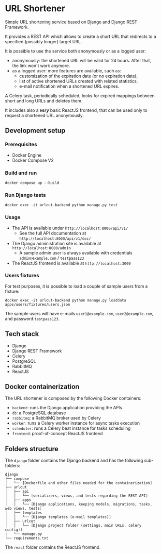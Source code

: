 # URL Shortener
Simple URL shortening service based on Django and Django REST Framework.

It provides a REST API which allows to create a short URL that redirects to a specified (possibly longer) target URL.

It is possible to use the service both anonymously or as a logged user:
* anonymously: the shortened URL will be valid for 24 hours. After that, the link won't work anymore.
* as a logged user: more features are available, such as:
  * customization of the expiration date (or no expiration date),
  * list of active shortened URLs created with related statistics,
  * e-mail notification when a shortened URL expires.

A Celery task, periodically scheduled, looks for expired mappings between short and long URLs and deletes them. 

It includes also a ***very*** basic ReactJS frontend, that can be used only to request a 
shortened URL anonymously.

## Development setup

### Prerequisites

* Docker Engine
* Docker Compose V2

### Build and run

```
docker compose up --build
```

### Run Django tests

```
docker exec -it urlcut-backend python manage.py test
```

### Usage

* The API is available under `http://localhost:8000/api/v1/`
  * See the full API documentation at `http://localhost:8000/api/v1/doc/`
* The Django administration site is available at `http://localhost:8000/admin`
  * A sample admin user is always available with credentials `admin@example.com` / `testpass123`
* The ReactJS frontend is available at `http://localhost:3000`

### Users fixtures

For test purposes, it is possible to load a couple of sample users from a fixture:
```
docker exec -it urlcut-backend python manage.py loaddata apps/users/fixtures/users.json
```

The sample users will have e-mails `user1@example.com`, `user2@example.com`, and password `testpass123`.


## Tech stack

* Django
* Django REST Framework
* Celery
* PostgreSQL
* RabbitMQ
* ReactJS

## Docker containerization

The URL shortener is composed by the following Docker containers:

* `backend`: runs the Django application providing the APIs
* `db`: a PostgreSQL database
* `rabbitmq`: a RabbitMQ broker used by Celery
* `worker`: runs a Celery worker instance for async tasks execution
* `scheduler`: runs a Celery beat instance for tasks scheduling
* `frontend`: proof-of-concept ReactJS frontend

## Folders structure

The `django` folder contains the Django backend and has the following sub-folders:

```
django
├── compose
│   └── [Dockerfile and other files needed for the containerization]
├── urlcut
│   ├── api
│   │   └── [serializers, views, and tests regarding the REST API]
│   ├── apps
│   │   └── [Django applications, keeping models, migrations, tasks, web views, tests]
│   ├── templates
│   │   └── [Django templates (e-mail templates)]
│   ├── urlcut
│   │   └── [Django project folder (settings, main URLs, celery config)]
│   └── manage.py
└── requirements.txt
```

The `react` folder contains the ReactJS frontend.
